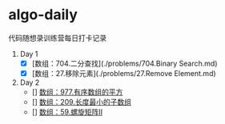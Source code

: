 # algo-daily
代码随想录训练营每日打卡记录

1. Day 1
    - [x] [数组：704.二分查找](./problems/704.Binary Search.md)
    - [x] [数组：27.移除元素](./problems/27.Remove Element.md)

2. Day 2
    - [] [数组：977.有序数组的平方]()
    - [] [数组：209.长度最小的子数组]()
    - [] [数组：59.螺旋矩阵II]()